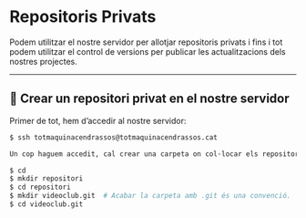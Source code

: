 # Repositoris Privats  

Podem utilitzar el nostre servidor per allotjar repositoris privats i fins i tot podem utilitzar el control de versions per publicar les actualitzacions dels nostres projectes.  

---

## 🔹 Crear un repositori privat en el nostre servidor  

Primer de tot, hem d’accedir al nostre servidor:  

```sh
$ ssh totmaquinacendrassos@totmaquinacendrassos.cat

Un cop haguem accedit, cal crear una carpeta on col·locar els repositoris:

$ cd
$ mkdir repositori
$ cd repositori
$ mkdir videoclub.git  # Acabar la carpeta amb .git és una convenció.
$ cd videoclub.git


